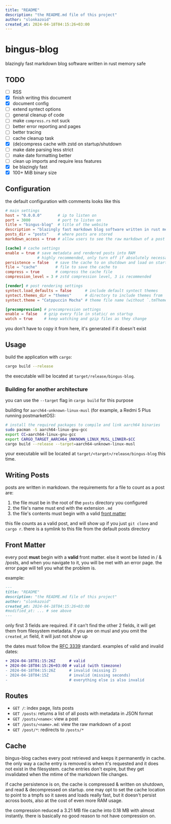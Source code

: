 ```yaml
---
title: "README"
description: "the README.md file of this project"
author: "slonkazoid"
created_at: 2024-04-18T04:15:26+03:00
---
```


# bingus-blog

blazingly fast markdown blog software written in rust memory safe

## TODO

- [ ] RSS
- [x] finish writing this document
- [x] document config
- [ ] extend syntect options
- [ ] general cleanup of code
- [ ] make `compress.rs` not suck
- [ ] better error reporting and pages
- [ ] better tracing
- [ ] cache cleanup task
- [x] (de)compress cache with zstd on startup/shutdown
- [ ] make date parsing less strict
- [ ] make date formatting better
- [ ] clean up imports and require less features
- [x] be blazingly fast
- [x] 100+ MiB binary size

## Configuration

the default configuration with comments looks like this

```toml
# main settings
host = "0.0.0.0"       # ip to listen on
port = 3000            # port to listen on
title = "bingus-blog"  # title of the website
description = "blazingly fast markdown blog software written in rust memory safe" # description of the website
posts_dir = "posts"    # where posts are stored
markdown_access = true # allow users to see the raw markdown of a post

[cache] # cache settings
enable = true # save metadata and rendered posts into RAM
              # highly recommended, only turn off if absolutely necessary
persistence = false   # save the cache to on shutdown and load on startup
file = "cache"        # file to save the cache to
compress = true       # compress the cache file
compression_level = 3 # zstd compression level, 3 is recommended

[render] # post rendering settings
syntect.load_defaults = false      # include default syntect themes
syntect.themes_dir = "themes"      # directory to include themes from
syntect.theme = "Catppuccin Mocha" # theme file name (without `.tmTheme`)

[precompression] # precompression settings
enable = false   # gzip every file in static/ on startup
watch = true     # keep watching and gzip files as they change
```

you don't have to copy it from here, it's generated if it doesn't exist

## Usage

build the application with `cargo`:

```sh
cargo build --release
```

the executable will be located at `target/release/bingus-blog`.

### Building for another architecture

you can use the `--target` flag in `cargo build` for this purpose

building for `aarch64-unknown-linux-musl` (for example, a Redmi 5 Plus running postmarketOS):

```sh
# install the required packages to compile and link aarch64 binaries
sudo pacman -S aarch64-linux-gnu-gcc
export CC=aarch64-linux-gnu-gcc
export CARGO_TARGET_AARCH64_UNKNOWN_LINUX_MUSL_LINKER=$CC
cargo build --release --target=aarch64-unknown-linux-musl
```

your executable will be located at `target/<target>/release/bingus-blog` this time.

## Writing Posts

posts are written in markdown. the requirements for a file to count as a post are:

1. the file must be in the root of the `posts` directory you configured
2. the file's name must end with the extension `.md`
3. the file's contents must begin with a valid [front matter](#front-matter)

this file counts as a valid post, and will show up if you just `git clone` and
`cargo r`. there is a symlink to this file from the default posts directory

## Front Matter

every post **must** begin with a **valid** front matter. else it wont be listed
in / & /posts, and when you navigate to it, you will be met with an error page.
the error page will tell you what the problem is.

example:

```md
---
title: "README"
description: "the README.md file of this project"
author: "slonkazoid"
created_at: 2024-04-18T04:15:26+03:00
#modified_at: ... # see above
---
```

only first 3 fields are required. if it can't find the other 2 fields, it will
get them from filesystem metadata. if you are on musl and you omit the
`created_at` field, it will just not show up

the dates must follow the [RFC 3339](https://datatracker.ietf.org/doc/html/rfc3339)
standard. examples of valid and invalid dates:

```diff
+ 2024-04-18T01:15:26Z      # valid
+ 2024-04-18T04:15:26+03:00 # valid (with timezone)
- 2024-04-18T04:15:26Z      # invalid (missing Z)
- 2024-04-18T04:15Z         # invalid (missing seconds)
-                           # everything else is also invalid
```

## Routes

- `GET /`: index page, lists posts
- `GET /posts`: returns a list of all posts with metadata in JSON format
- `GET /posts/<name>`: view a post
- `GET /posts/<name>.md`: view the raw markdown of a post
- `GET /post/*`: redirects to `/posts/*`

## Cache

bingus-blog caches every post retrieved and keeps it permanently in cache.
the only way a cache entry is removed is when it's requested and it does
not exist in the filesystem. cache entries don't expire, but they get
invalidated when the mtime of the markdown file changes.

if cache persistence is on, the cache is compressed & written on shutdown,
and read & decompressed on startup. one may opt to set the cache location
to point to a tmpfs so it saves and loads really fast, but it doesn't persist
across boots, also at the cost of even more RAM usage.

the compression reduced a 3.21 MB file cache into 0.18 MB with almost instantly.
there is basically no good reason to not have compression on.
